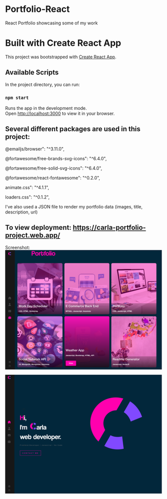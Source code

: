 # Portfolio-React

React Portfolio showcasing some of my work

# Built with Create React App

This project was bootstrapped with [Create React App](https://github.com/facebook/create-react-app).

## Available Scripts

In the project directory, you can run:

### `npm start`

Runs the app in the development mode.\
Open [http://localhost:3000](http://localhost:3000) to view it in your browser.

## Several different packages are used in this project:

@emailjs/browser": "^3.11.0",

@fortawesome/free-brands-svg-icons": "^6.4.0",
   
@fortawesome/free-solid-svg-icons": "^6.4.0",

@fortawesome/react-fontawesome": "^0.2.0",

animate.css": "^4.1.1",

loaders.css": "^0.1.2",

I've also used a JSON file to render my portfolio data (images, title, description, url)

## To view deployment: https://carla-portfolio-project.web.app/

Screenshot: 
![Screenshot](./portfolio-react/src/assets/images/Screenshot1.png)

![Screenshot](./portfolio-react/src/assets/images/Screenshot2.png)